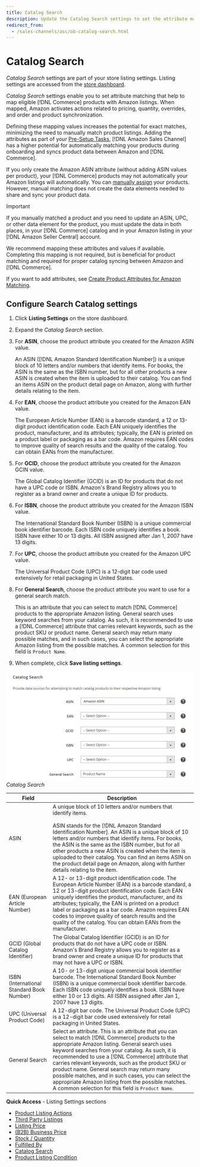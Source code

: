 ```yaml
---
title: Catalog Search
description: Update the Catalog Search settings to set the attribute matching that helps to map eligible Commerce catalog products with Amazon listings.
redirect_from:
  - /sales-channels/asc/ob-catalog-search.html
---
```


# Catalog Search

_Catalog Search_ settings are part of your store listing settings. Listing settings are accessed from the [store dashboard](./amazon-store-dashboard.md).

_Catalog Search_ settings enable you to set attribute matching that help to map eligible [!DNL Commerce] products with Amazon listings. When mapped, Amazon activates actions related to pricing, quantity, overrides, and order and product synchronization.

Defining these mapping values increases the potential for exact matches, minimizing the need to manually match product listings. Adding the attributes as part of your [Pre-Setup Tasks](./amazon-pre-setup-tasks.md), [!DNL Amazon Sales Channel] has a higher potential for automatically matching your products during onboarding and syncs product data between Amazon and [!DNL Commerce].

If you only create the Amazon ASIN attribute (without adding ASIN values per product), your [!DNL Commerce] products may not automatically your Amazon listings will automatically. You can [manually assign](./creating-assigning-catalog-products.md) your products. However, manual matching does not create the data elements needed to share and sync your product data.

>[!IMPORTANT]
>
>If you manually matched a product and you need to update an ASIN, UPC, or other data element for the product, you must update the data in both places, in your [!DNL Commerce] catalog and in your Amazon listing in your [!DNL Amazon Seller Central] account.

We recommend mapping these attributes and values if available. Completing this mapping is not required, but is beneficial for product matching and required for proper catalog syncing between Amazon and [!DNL Commerce].

If you want to add attributes, see [Create Product Attributes for Amazon Matching](./ob-creating-magento-attributes.md).

## Configure Search Catalog settings

1. Click **Listing Settings** on the store dashboard.

1. Expand the _Catalog Search_ section.

1. For **ASIN**, choose the product attribute you created for the Amazon ASIN value.

   An ASIN ([!DNL Amazon Standard Identification Number]) is a unique block of 10 letters and/or numbers that identify items. For books, the ASIN is the same as the ISBN number, but for all other products a new ASIN is created when the item is uploaded to their catalog. You can find an items ASIN on the product detail page on Amazon, along with further details relating to the item.

1. For **EAN**, choose the product attribute you created for the Amazon EAN value.

   The European Article Number (EAN) is a barcode standard, a 12 or 13-digit product identification code. Each EAN uniquely identifies the product, manufacturer, and its attributes; typically, the EAN is printed on a product label or packaging as a bar code. Amazon requires EAN codes to improve quality of search results and the quality of the catalog. You can obtain EANs from the manufacturer.

1. For **GCID**, choose the product attribute you created for the Amazon GCIN value.

   The Global Catalog Identifier (GCID) is an ID for products that do not have a UPC code or ISBN. Amazon's Brand Registry allows you to register as a brand owner and create a unique ID for products.

1. For **ISBN**, choose the product attribute you created for the Amazon ISBN value.

   The International Standard Book Number (ISBN) is a unique commercial book identifier barcode. Each ISBN code uniquely identifies a book. ISBN have either 10 or 13 digits. All ISBN assigned after Jan 1, 2007 have 13 digits.

1. For **UPC**, choose the product attribute you created for the Amazon UPC value.

   The Universal Product Code (UPC) is a 12-digit bar code used extensively for retail packaging in United States.

1. For **General Search**, choose the product attribute you want to use for a general search match.

   This is an attribute that you can select to match [!DNL Commerce] products to the appropriate Amazon listing. General search uses keyword searches from your catalog. As such, it is recommended to use a [!DNL Commerce] attribute that carries relevant keywords, such as the product SKU or product name. General search may return many possible matches, and in such cases, you can select the appropriate Amazon listing from the possible matches. A common selection for this field is `Product Name`.

1. When complete, click **Save listing settings**.

![](assets/amazon-catalog-search.png)
_Catalog Search_

|Field|Description|
|--- |--- |
|ASIN|A unique block of 10 letters and/or numbers that identify items.<br><br>ASIN stands for the [!DNL Amazon Standard Identification Number]. An ASIN is a unique block of 10 letters and/or numbers that identify items. For books, the ASIN is the same as the ISBN number, but for all other products a new ASIN is created when the item is uploaded to their catalog. You can find an items ASIN on the product detail page on Amazon, along with further details relating to the item. |
|EAN (European Article Number)|A 12- or 13-digit product identification code. The European Article Number (EAN) is a barcode standard, a 12 or 13-digit product identification code. Each EAN uniquely identifies the product, manufacturer, and its attributes; typically, the EAN is printed on a product label or packaging as a bar code. Amazon requires EAN codes to improve quality of search results and the quality of the catalog. You can obtain EANs from the manufacturer. |
|GCID (Global Catalog Identifier)|The Global Catalog Identifier (GCID) is an ID for products that do not have a UPC code or ISBN. Amazon's Brand Registry allows you to register as a brand owner and create a unique ID for products that may not have a UPC or ISBN. |
|ISBN (International Standard Book Number)|A 10- or 13-digit unique commercial book identifier barcode. The International Standard Book Number (ISBN) is a unique commercial book identifier barcode. Each ISBN code uniquely identifies a book. ISBN have either 10 or 13 digits. All ISBN assigned after Jan 1, 2007 have 13 digits. |
|UPC (Universal Product Code)|A 12-digit bar code. The Universal Product Code (UPC) is a 12-digit bar code used extensively for retail packaging in United States. |
|General Search|Select an attribute. This is an attribute that you can select to match [!DNL Commerce] products to the appropriate Amazon listing. General search uses keyword searches from your catalog. As such, it is recommended to use a [!DNL Commerce] attribute that carries relevant keywords, such as the product SKU or product name. General search may return many possible matches, and in such cases, you can select the appropriate Amazon listing from the possible matches. A common selection for this field is `Product Name`.|

**Quick Access** - Listing Settings sections

- [Product Listing Actions](./product-listing-actions.md)
- [Third Party Listings](./third-party-listing-settings.md)
- [Listing Price](./listing-price.md)
- [(B2B) Business Price](./business-pricing.md)
- [Stock / Quantity](./stock-quantity.md)
- [Fulfilled By](./fulfilled-by.md)
- [Catalog Search](./catalog-search.md)
- [Product Listing Condition](./product-listing-condition.md)

